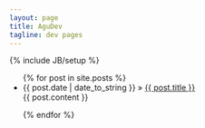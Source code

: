 ```yaml
---
layout: page
title: AguDev
tagline: dev pages
---
```

{% include JB/setup %}

<ul class="posts">
  {% for post in site.posts %}
    <li><span>{{ post.date | date_to_string }}</span> &raquo; <a href="{{ BASE_PATH }}{{ post.url }}">{{ post.title }}</a></li>

<article class="unit-article layout-post">
    <div class="unit-inner unit-article-inner">
        <div class="content">
            <div class="bd">
                <div class="entry-content">
                    {{ post.content }}
                </div><!-- entry-content -->
            </div><!-- bd -->
        </div><!-- content -->
    </div><!-- unit-inner -->
</article>

  {% endfor %}
</ul>



